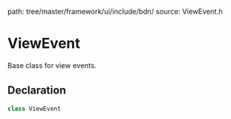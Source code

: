 path: tree/master/framework/ui/include/bdn/
source: ViewEvent.h

# ViewEvent

Base class for view events.

## Declaration

```C++
class ViewEvent
```

 